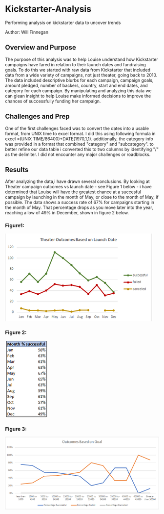 # Kickstarter-Analysis
Performing analysis on kickstarter data to uncover trends

Author: Will Finnegan 

## Overview and Purpose
The purpose of this analysis was to help Louise understand how Kickstarter campaigns have fared in relation to their launch dates and fundraising goals. To do this we started with raw data from Kickstarter that included data from a wide variety of campaigns, not just theater, going back to 2010. The data included descriptive blurbs for each campaign, campaign goals, amount pledged, number of backers, country, start and end dates, and category for each campaign. By manipulating and analyzing this data we can glean insight to help Louise make informed decisions to improve the chances of successfully funding her campaign. 

## Challenges and Prep
One of the first challenges faced was to convert the dates into a usable format, from UNIX time to excel format. I did this using following formula in excel  =(UNIX TIME/86400)+DATE(1970,1,1). additionally, the category info was provided in a format that combined "category" and "subcategory".  to better refine our data table i converted this to two columns by identifying "/" as the delimiter. I did not encounter any major challenges or roadblocks. 

## Results 

After analyzing the data,i have drawn several conclusions. 
By looking at Theater campaign outcomes vs launch date - see Figure 1 below - i have determined that Louise will have the greatest chance at a succesful campaign by launching in the month of May, or close to the month of May, if possible. The data shows a success rate of 67% for campaigns starting in the month of May. That percentage drops as you move later into the year, reaching a low of 49% in December, shown in figure 2 below.

### Figure1:
![](Resources/Theater_Outcomes_vs_Launch.png)

### Figure 2:
![](Resources/Success_Rate_Month.png)

### Figure 3:
![](Resources/Outcomes_vs_Goals.png)
